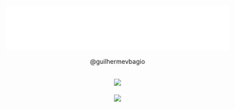 
<div align="center"> <img  src="example.svg"> </div>
<p align="center"> @guilhermevbagio </p>

<br/>

<div align="center">
    <img src="https://github-readme-stats.vercel.app/api/top-langs/?username=guilhermevbagio&theme=dark&count_private=true&langs_count=8">
</div>

<br/>

<div align="center">
    <img src="https://github-profile-trophy.vercel.app/?username=guilhermevbagio&theme=onestar&margin-w=9&hide_border=true&count_private=true"><br/>
</div>



##
